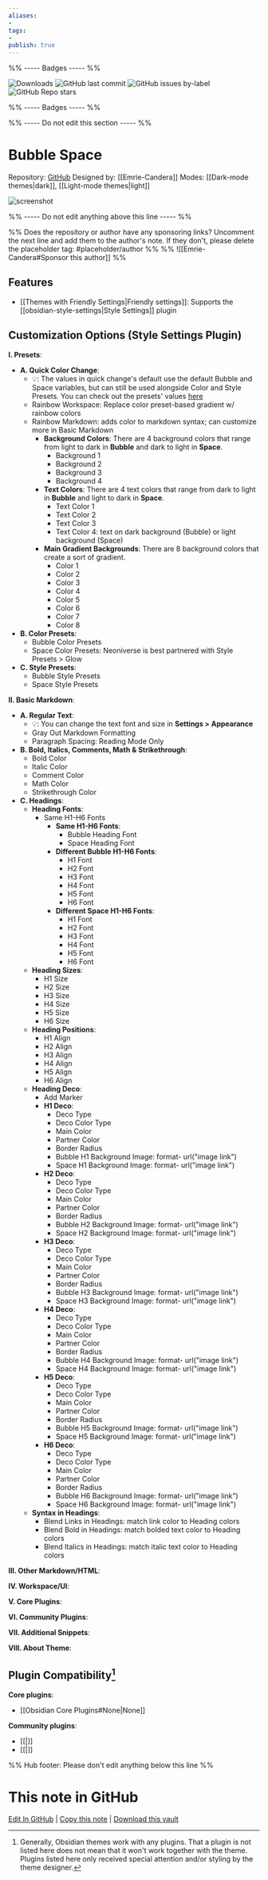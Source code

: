 ```yaml
---
aliases:
- 
tags: 
- 
publish: true
---
```


%% ----- Badges ----- %%

![Downloads](https://img.shields.io/badge/downloads-26214-573E7A?style=for-the-badge&logo=)
![GitHub last commit](https://img.shields.io/github/last-commit/Emrie-Candera/Bubble-Space-Theme?color=573E7A&label=last%20update&logo=github&style=for-the-badge)
![GitHub issues by-label](https://img.shields.io/github/issues/Emrie-Candera/Bubble-Space-Theme/help%20wanted?color=573E7A&logo=github&style=for-the-badge) 
![GitHub Repo stars](https://img.shields.io/github/stars/Emrie-Candera/Bubble-Space-Theme?color=573E7A&logo=github&style=for-the-badge)

%% ----- Badges ----- %%

%% ----- Do not edit this section ----- %%

# Bubble Space

Repository: [GitHub](https://github.com/Emrie-Candera/Bubble-Space-Theme)
Designed by: [[Emrie-Candera]]
Modes: [[Dark-mode themes|dark]], [[Light-mode themes|light]]



![screenshot](https://github.com/Emrie-Candera/Bubble-Space-Theme/raw/HEAD/screenshot.png)

%% ----- Do not edit anything above this line ----- %% 

%% Does the repository or author have any sponsoring links? Uncomment the next line and add them to the author's note. If they don't, please delete the placeholder tag: #placeholder/author %%
%% ![[Emrie-Candera#Sponsor this author]] %%


## Features

- [[Themes with Friendly Settings|Friendly settings]]: Supports the [[obsidian-style-settings|Style Settings]] plugin

## Customization Options (Style Settings Plugin) 

**I. Presets**: 
- **A. Quick Color Change**: 
    - 💡: The values in quick change's default use the default Bubble and Space variables, but can still be used alongside Color and Style Presets. You can check out the presets' values [here]()
    - Rainbow Workspace: Replace color preset-based gradient w/ rainbow colors
    - Rainbow Markdown: adds color to markdown syntax; can customize more in Basic Markdown
        - **Background Colors**: There are 4 background colors that range from light to dark in **Bubble** and dark to light in **Space**.
            - Background 1
            - Background 2
            - Background 3
            - Background 4
        - **Text Colors**: There are 4 text colors that range from dark to light in **Bubble** and light to dark in **Space**.
            - Text Color 1
            - Text Color 2
            - Text Color 3
            - Text Color 4: text on dark background (Bubble) or light background (Space)
        - **Main Gradient Backgrounds**: There are 8 background colors that create a sort of gradient.
            - Color 1
            - Color 2
            - Color 3
            - Color 4
            - Color 5
            - Color 6
            - Color 7
            - Color 8
- **B. Color Presets**: 
    - Bubble Color Presets
    - Space Color Presets: Neoniverse is best partnered with Style Presets > Glow
- **C. Style Presets**: 
    - Bubble Style Presets
    - Space Style Presets

**II. Basic Markdown**: 
- **A. Regular Text**: 
    - 💡: You can change the text font and size in **Settings > Appearance**
    - Gray Out Markdown Formatting
    - Paragraph Spacing: Reading Mode Only
- **B. Bold, Italics, Comments, Math & Strikethrough**: 
    - Bold Color
    - Italic Color
    - Comment Color
    - Math Color
    - Strikethrough Color
- **C. Headings**: 
    - **Heading Fonts**: 
        - Same H1-H6 Fonts
            - **Same H1-H6 Fonts**: 
                - Bubble Heading Font
                - Space Heading Font
            - **Different Bubble H1-H6 Fonts**: 
                - H1 Font
                - H2 Font
                - H3 Font
                - H4 Font
                - H5 Font
                - H6 Font
            - **Different Space H1-H6 Fonts**: 
                - H1 Font
                - H2 Font
                - H3 Font
                - H4 Font
                - H5 Font
                - H6 Font
    - **Heading Sizes**: 
        - H1 Size
        - H2 Size
        - H3 Size
        - H4 Size
        - H5 Size
        - H6 Size
    - **Heading Positions**: 
        - H1 Align
        - H2 Align
        - H3 Align
        - H4 Align
        - H5 Align
        - H6 Align
    - **Heading Deco**: 
        - Add Marker
        - **H1 Deco**: 
            - Deco Type
            - Deco Color Type
            - Main Color
            - Partner Color
            - Border Radius
            - Bubble H1 Background Image: format- url("image link")
            - Space H1 Background Image: format- url("image link")
        - **H2 Deco**: 
            - Deco Type
            - Deco Color Type
            - Main Color
            - Partner Color
            - Border Radius
            - Bubble H2 Background Image: format- url("image link")
            - Space H2 Background Image: format- url("image link")
        - **H3 Deco**: 
            - Deco Type
            - Deco Color Type
            - Main Color
            - Partner Color
            - Border Radius
            - Bubble H3 Background Image: format- url("image link")
            - Space H3 Background Image: format- url("image link")
        - **H4 Deco**: 
            - Deco Type
            - Deco Color Type
            - Main Color
            - Partner Color
            - Border Radius
            - Bubble H4 Background Image: format- url("image link")
            - Space H4 Background Image: format- url("image link")
        - **H5 Deco**: 
            - Deco Type
            - Deco Color Type
            - Main Color
            - Partner Color
            - Border Radius
            - Bubble H5 Background Image: format- url("image link")
            - Space H5 Background Image: format- url("image link")
        - **H6 Deco**: 
            - Deco Type
            - Deco Color Type
            - Main Color
            - Partner Color
            - Border Radius
            - Bubble H6 Background Image: format- url("image link")
            - Space H6 Background Image: format- url("image link")
    - **Syntax in Headings**: 
        - Blend Links in Headings: match link color to Heading colors
        - Blend Bold in Headings: match bolded text color to Heading colors
        - Blend Italics in Headings: match italic text color to Heading colors

**III. Other Markdown/HTML**: 

**IV. Workspace/UI**: 

**V. Core Plugins**: 

**VI. Community Plugins**: 

**VII. Additional Snippets**: 

**VIII. About Theme**: 

## Plugin Compatibility[^1]

**Core plugins**:
- [[Obsidian Core Plugins#None|None]]

**Community plugins**:
- [[<plugin-id>|<plugin-id>]]
- [[<plugin-id>|<plugin-id>]]

[^1]: Generally, Obsidian themes work with any plugins. That a plugin is not listed here does not mean that it won't work together with the theme. Plugins listed here only received special attention and/or styling by the theme designer.

%% Hub footer: Please don't edit anything below this line %%

# This note in GitHub

<span class="git-footer">[Edit In GitHub](https://github.dev/obsidian-community/obsidian-hub/blob/main/02%20-%20Community%20Expansions/02.05%20All%20Community%20Expansions/Themes/Bubble%20Space.md "git-hub-edit-note") | [Copy this note](https://raw.githubusercontent.com/obsidian-community/obsidian-hub/main/02%20-%20Community%20Expansions/02.05%20All%20Community%20Expansions/Themes/Bubble%20Space.md "git-hub-copy-note") | [Download this vault](https://github.com/obsidian-community/obsidian-hub/archive/refs/heads/main.zip "git-hub-download-vault") </span>
